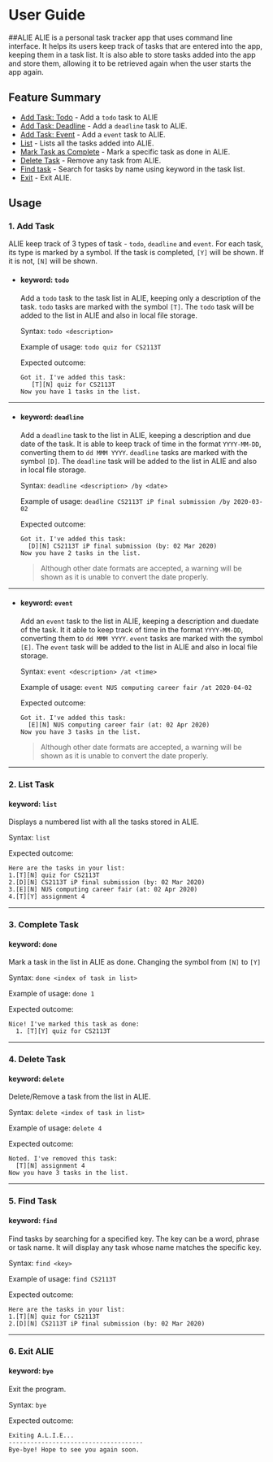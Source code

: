 # User Guide

##ALIE
ALIE is a personal task tracker app that uses command line interface.
It helps its users keep track of tasks that are entered into the app, keeping them in a task list.
It is also able to store tasks added into the app and store them, allowing it to 
be retrieved again when the user starts the app again. 

## Feature Summary
* [Add Task: Todo](#todo) - Add a `todo` task to ALIE
* [Add Task: Deadline](#deadline) - Add a `deadline` task to ALIE.
* [Add Task: Event](#event) - Add a `event` task to ALIE.
* [List](#list) - Lists all the tasks added into ALIE.
* [Mark Task as Complete](#done) - Mark a specific task as done in ALIE.
* [Delete Task](#delete) - Remove any task from ALIE. 
* [Find task](#find) - Search for tasks by name using keyword in the task list.
* [Exit](#exit) - Exit ALIE.


## Usage 
### 1. Add Task
ALIE keep track of 3 types of task - `todo`, `deadline` and `event`.
For each task, its type is marked by a symbol. 
If the task is completed, `[Y]` will be shown. If it is not, `[N]` will be shown.
<br/>

* #### keyword: `todo`
  Add a `todo` task to the task list in ALIE, keeping only a description of the task.
  `todo` tasks are marked with the symbol `[T]`.
  The `todo` task will be added to the list in ALIE and also in local file storage.

  Syntax: `todo <description>` 

  Example of usage: `todo quiz for CS2113T`

  Expected outcome:
  ```
  Got it. I've added this task:
     [T][N] quiz for CS2113T
  Now you have 1 tasks in the list.    
  ```
___
* #### keyword: `deadline`
  Add a `deadline` task to the list in ALIE, keeping a description and due date of the task.
  It is able to keep track of time in the format `YYYY-MM-DD`, converting them to `dd MMM YYYY`. 
  `deadline` tasks are marked with the symbol `[D]`.
  The `deadline` task will be added to the list in ALIE and also in local file storage.

  Syntax: `deadline <description> /by <date>` 

  Example of usage: `deadline CS2113T iP final submission /by 2020-03-02`

  Expected outcome:
  ```
  Got it. I've added this task:
    [D][N] CS2113T iP final submission (by: 02 Mar 2020)
  Now you have 2 tasks in the list.
  ```
  
  > Although other date formats are accepted, a warning will be shown as it is unable to convert the date properly.

___
* #### keyword: `event` 
  Add an `event` task to the list in ALIE, keeping a description and duedate of the task.
  It it able to keep track of time in the format `YYYY-MM-DD`, converting them to `dd MMM YYYY`.
  `event` tasks are marked with the symbol `[E]`.
  The `event` task will be added to the list in ALIE and also in local file storage.

  Syntax: `event <description> /at <time>` 

  Example of usage: `event NUS computing career fair /at 2020-04-02`

  Expected outcome:
  ```
  Got it. I've added this task:
    [E][N] NUS computing career fair (at: 02 Apr 2020)
  Now you have 3 tasks in the list.
  ```
   > Although other date formats are accepted, a warning will be shown as it is unable to convert
   the date properly.
___
### 2. List Task
#### keyword: `list`
Displays a numbered list with all the tasks stored in ALIE.

Syntax: `list` 

Expected outcome:
```
Here are the tasks in your list: 
1.[T][N] quiz for CS2113T
2.[D][N] CS2113T iP final submission (by: 02 Mar 2020)
3.[E][N] NUS computing career fair (at: 02 Apr 2020)
4.[T][Y] assignment 4
```
___
### 3. Complete Task
#### keyword: `done`
Mark a task in the list in ALIE as done. Changing the symbol from `[N]` to `[Y]` 

Syntax: `done <index of task in list>` 

Example of usage: `done 1`

Expected outcome:
```
Nice! I've marked this task as done:
  1. [T][Y] quiz for CS2113T
```
___
### 4. Delete Task
#### keyword: `delete`
Delete/Remove a task from the list in ALIE.

Syntax: `delete <index of task in list>` 

Example of usage: `delete 4`

Expected outcome:
```
Noted. I've removed this task:
  [T][N] assignment 4
Now you have 3 tasks in the list.
```
___
### 5. Find Task
#### keyword: `find`
Find tasks by searching for a specified key. 
The key can be a word, phrase or task name.
It will display any task whose name matches the specific key.

Syntax: `find <key>` 

Example of usage: `find CS2113T`

Expected outcome:
```
Here are the tasks in your list: 
1.[T][N] quiz for CS2113T
2.[D][N] CS2113T iP final submission (by: 02 Mar 2020)
```
___
### 6. Exit ALIE
#### keyword: `bye`
Exit the program.

Syntax: `bye` 

Expected outcome:
```
Exiting A.L.I.E...
-------------------------------------
Bye-bye! Hope to see you again soon.
```
